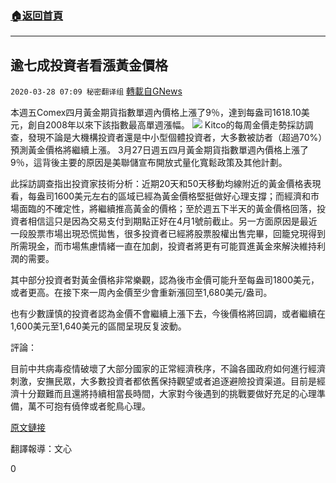 ###  [:house:返回首頁](https://github.com/ourhimalayas/txt)
---

## 逾七成投資者看漲黃金價格
`2020-03-28 07:09 秘密翻译组` [轉載自GNews](https://gnews.org/zh-hant/155082/)

本週五Comex四月黃金期貨指數單週內價格上漲了9％，達到每盎司1618.10美元，創自2008年以來下該指數最高單週漲幅。
![](https://s3-ap-northeast-1.amazonaws.com/news.guo.offload.media/wp-content/uploads/2020/03/28070838/7F683228-203D-426D-955D-75A78085356F.jpeg)
Kitco的每周金價走勢採訪調查，發現不論是大機構投資者還是中小型個體投資者，大多數被訪者（超過70%）預測黃金價格將繼續上漲。 3月27日週五四月黃金期貨指數單週內價格上漲了9％，這背後主要的原因是美聯儲宣布開放式量化寬鬆政策及其他計劃。

此採訪調查指出投資家技術分析：近期20天和50天移動均線附近的黃金價格表現看，每盎司1600美元左右的區域已經為黃金價格堅挺做好心理支撐；而經濟和市場面臨的不確定性，將繼續推高黃金的價格；至於週五下半天的黃金價格回落，投資者相信這只是因為交易支付到期點正好在4月1號前截止。另一方面原因是最近一段股票市場出現恐慌拋售，很多投資者已經將股票股權出售完畢，回籠兌現得到所需現金，而市場焦慮情緒一直在加劇，投資者將更有可能買進黃金來解決維持利潤的需要。

其中部分投資者對黃金價格非常樂觀，認為後市金價可能升至每盎司1800美元，或者更高。在接下來一周內金價至少會重新漲回至1,680美元/盎司。

也有少數謹慎的投資者認為金價不會繼續上漲下去，今後價格將回調，或者繼續在1,600美元至1,640美元的區間呈現反复波動。

評論：

目前中共病毒疫情破壞了大部分國家的正常經濟秩序，不論各國政府如何進行經濟刺激，安撫民眾，大多數投資者都依舊保持觀望或者追逐避險投資渠道。目前是經濟十分艱難而且還將持續相當長時間，大家對今後遇到的挑戰要做好充足的心理準備，萬不可抱有僥倖或者鴕鳥心理。

[原文鏈接](https://www.kitco.com/news/2020-03-27/Gold-prices-seen-building-on-biggest-weekly-gain-since-2008.html)

翻譯報導：文心

0
